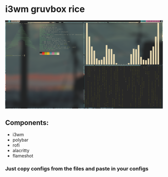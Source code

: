 # i3wm gruvbox rice 

![image](/screenshots/2025-07-13_16-13.png)

## Components: 
- i3wm
- polybar
- rofi
- alacritty
- flameshot 

### Just copy configs from the files and paste in your configs